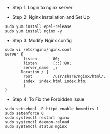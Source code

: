 * Step 1: Login to nginx server
  
* Step 2: Nginx installation and Set Up
```
sudo yum install epel-release
sudo yum install nginx -y
```
* Step 3: Modify Nginx config
```
sudo vi /etc/nginx/nginx.conf
server {
        listen       80;
        listen       [::]:80;
        server_name  _;
       location / {
        root         /usr/share/nginx/html/;
        index  index.html index.htm;
        }
}
```
* Step 4: To Fix the Forbidden issue
```
sudo setsebool -P httpd_enable_homedirs 1
sudo setenforce 0
sudo systemctl restart nginx
sudo systemctl daemon-reload
sudo systemctl status mginx
```
